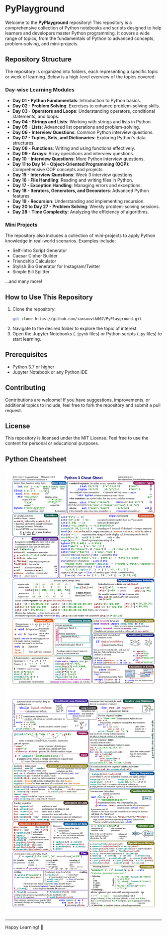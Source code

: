 # PyPlayground

Welcome to the **PyPlayground** repository! This repository is a comprehensive collection of Python notebooks and scripts designed to help learners and developers master Python programming. It covers a wide range of topics, from the fundamentals of Python to advanced concepts, problem-solving, and mini-projects.

## Repository Structure

The repository is organized into folders, each representing a specific topic or week of learning. Below is a high-level overview of the topics covered:

### Day-wise Learning Modules

- **Day 01 - Python Fundamentals**: Introduction to Python basics.
- **Day 02 - Problem Solving**: Exercises to enhance problem-solving skills.
- **Day 03 - Operators and Loops**: Understanding operators, conditional statements, and loops.
- **Day 04 - Strings and Lists**: Working with strings and lists in Python.
- **Day 05 - Lists**: Advanced list operations and problem-solving.
- **Day 06 - Interview Questions**: Common Python interview questions.
- **Day 07 - Tuples, Sets, and Dictionaries**: Exploring Python's data structures.
- **Day 08 - Functions**: Writing and using functions effectively.
- **Day 09 - Arrays**: Array operations and interview questions.
- **Day 10 - Interview Questions**: More Python interview questions.
- **Day 11 to Day 14 - Object-Oriented Programming (OOP)**: Comprehensive OOP concepts and projects.
- **Day 15 - Interview Questions**: Week 3 interview questions.
- **Day 16 - File Handling**: Reading and writing files in Python.
- **Day 17 - Exception Handling**: Managing errors and exceptions.
- **Day 18 - Iterators, Generators, and Decorators**: Advanced Python features.
- **Day 19 - Recursion**: Understanding and implementing recursion.
- **Day 20 to Day 27 - Problem Solving**: Weekly problem-solving sessions.
- **Day 28 - Time Complexity**: Analyzing the efficiency of algorithms.

### Mini Projects

The repository also includes a collection of mini-projects to apply Python knowledge in real-world scenarios. Examples include:

- Self-Intro Script Generator
- Caesar Cipher Builder
- Friendship Calculator
- Stylish Bio Generator for Instagram/Twitter
- Simple Bill Splitter

...and many more!

## How to Use This Repository

1. Clone the repository:
   ```bash
   git clone https://github.com/iamsouvik007/PyPlayground.git
   ```
2. Navigate to the desired folder to explore the topic of interest.
3. Open the Jupyter Notebooks (`.ipynb` files) or Python scripts (`.py` files) to start learning.

## Prerequisites

- Python 3.7 or higher
- Jupyter Notebook or any Python IDE

## Contributing

Contributions are welcome! If you have suggestions, improvements, or additional topics to include, feel free to fork the repository and submit a pull request.

## License

This repository is licensed under the MIT License. Feel free to use the content for personal or educational purposes.

## Python Cheatsheet


![Python Cheatsheet - Part 1](./1.png)
![Python Cheatsheet - Part 2](./2.png)

---

Happy Learning! 🚀